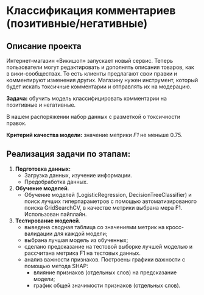 # Классификация комментариев (позитивные/негативные)

## Описание проекта

Интернет-магазин «Викишоп» запускает новый сервис. Теперь пользователи могут редактировать и дополнять описания товаров, как в вики-сообществах. То есть клиенты предлагают свои правки и комментируют изменения других. Магазину нужен инструмент, который будет искать токсичные комментарии и отправлять их на модерацию. 

**Задача:** обучить модель классифицировать комментарии на позитивные и негативные. 

В нашем распоряжении набор данных с разметкой о токсичности правок.

**Критерий качества модели:** значение метрики *F1* не меньше 0.75.

## Реализация задачи по этапам:
1. **Подготовка данных:**
   - Загрузка данных, изучение информации.
   - Предобработка данных.  
2. **Обучение моделей**.
   - Обучение моделей (LogisticRegression, DecisionTreeClassifier) и поиск лучших гиперпараметров с помощью автоматизированого поиска GridSearchCV, в качестве метрики выбрана мера F1. Использован пайплайн.
3. **Тестирование моделей**.
   - выведена сводная таблица со значениями метрик на кросс-валидации для каждой модели;
   - выбрана лучшая модель из обученных;
   - сделано предсказание на тестовой выборке лучшей моделью и рассчитана метрика F1 на тестовых данных.
   - анализ важности признаков. Построены графики важности с помощью метода SHAP:
      - влияние признаков (отдельных слов) на предсказание модели;
      - график общей значимости признаков (отдельных слов).
